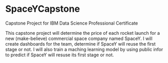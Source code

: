 # SpaceYCapstone
Capstone Project for IBM Data Science Professional Certificate

This capstone project will determine the price of each rocket launch for a new (make-believe) commercial space company named SpaceY.  I will create dashboards for the team, determine if SpaceY will reuse the first stage or not. I will also train a maching learning model by using public infor to predict if SpaceY will resuse its first stage or not.
